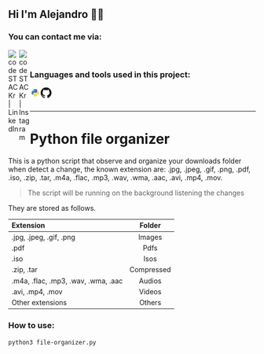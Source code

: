 ## Hi I'm Alejandro :man_technologist:

### You can contact me via:

[<img align="left" alt="codeSTACKr | LinkedIn" width="22px" src="https://cdn.jsdelivr.net/npm/simple-icons@v3/icons/linkedin.svg" />][linkedin]
[<img align="left" alt="codeSTACKr | Instagram" width="22px" src="https://cdn.jsdelivr.net/npm/simple-icons@v3/icons/instagram.svg" />][instagram]

<br/>

### Languages and tools used in this project:

<img align="left" alt="codeSTACKr | LinkedIn" width="22px" src="https://raw.githubusercontent.com/github/explore/master/topics/python/python.png" />
<img align="left" alt="codeSTACKr | LinkedIn" width="22px" src="https://raw.githubusercontent.com/github/explore/master/topics/github/github.png" />
<br/>
<br/>

---

# Python file organizer

This is a python script that observe and organize your downloads folder when detect a change, the known extension are: .jpg, .jpeg, .gif, .png, .pdf, .iso, .zip, .tar, .m4a, .flac, .mp3, .wav, .wma, .aac, .avi, .mp4, .mov.

> The script will be running on the background listening the changes

They are stored as follows.

| Extension                           |   Folder   |
| :---------------------------------- | :--------: |
| .jpg, .jpeg, .gif, .png             |   Images   |
| .pdf                                |    Pdfs    |
| .iso                                |    Isos    |
| .zip, .tar                          | Compressed |
| .m4a, .flac, .mp3, .wav, .wma, .aac |   Audios   |
| .avi, .mp4, .mov                    |   Videos   |
| Other extensions                    |   Others   |

### How to use:

```
python3 file-organizer.py
```

[instagram]: https://instagram.com/alevidalsanchez
[linkedin]: https://linkedin.com/in/alejandro-vidal-sanchez
